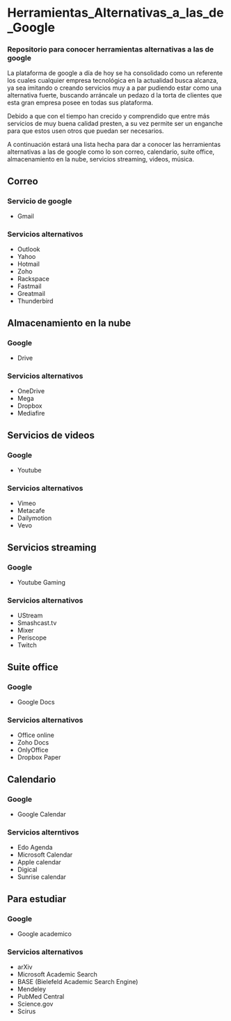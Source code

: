 # Herramientas_Alternativas_a_las_de_Google

### Repositorio para conocer herramientas alternativas a las de google


La plataforma de google a día de hoy se ha consolidado como un referente los cuales cualquier empresa tecnológica en la actualidad busca alcanza, ya sea imitando o creando servicios muy a a par pudiendo estar como una alternativa fuerte, buscando arráncale un pedazo d la torta de clientes que esta gran empresa posee en todas sus plataforma.

Debido a que con el tiempo han crecido y comprendido que entre más servicios de muy buena calidad presten, a su vez permite ser un enganche para que estos usen otros que puedan ser necesarios.

A continuación estará una lista hecha para dar a conocer las herramientas alternativas a las de google como lo son correo, calendario, suite office, almacenamiento en la nube, servicios streaming, videos, música.


## Correo

### Servicio de google

- Gmail

### Servicios alternativos

- Outlook
- Yahoo
- Hotmail
- Zoho
- Rackspace
- Fastmail
- Greatmail
- Thunderbird


## Almacenamiento en la nube

### Google

- Drive

### Servicios alternativos

- OneDrive
- Mega
- Dropbox
- Mediafire


## Servicios de videos

### Google

- Youtube

### Servicios alternativos

- Vimeo
- Metacafe
- Dailymotion
- Vevo


## Servicios streaming

### Google

- Youtube Gaming

### Servicios alternativos 

- UStream
- Smashcast.tv
- Mixer
- Periscope
- Twitch


## Suite office

### Google

- Google Docs

### Servicios alternativos

- Office online
- Zoho Docs
- OnlyOffice
- Dropbox Paper


## Calendario

### Google

- Google Calendar

### Servicios alterntivos

- Edo Agenda
- Microsoft Calendar
- Apple calendar
- Digical
- Sunrise calendar

## Para estudiar

### Google

- Google academico

### Servicios alternativos

- arXiv
- Microsoft Academic Search
- BASE (Bielefeld Academic Search Engine)
- Mendeley
- PubMed Central
- Science.gov
- Scirus

